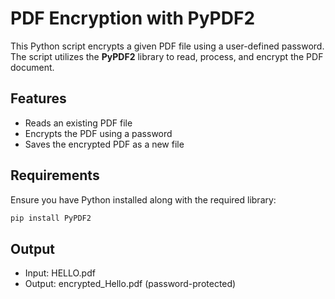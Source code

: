 # PDF Encryption with PyPDF2

This Python script encrypts a given PDF file using a user-defined password. The script utilizes the **PyPDF2** library to read, process, and encrypt the PDF document.

## **Features**
- Reads an existing PDF file
- Encrypts the PDF using a password
- Saves the encrypted PDF as a new file

## **Requirements**
Ensure you have Python installed along with the required library:

```bash
pip install PyPDF2
```

## **Output**
- Input: HELLO.pdf
- Output: encrypted_Hello.pdf (password-protected)
